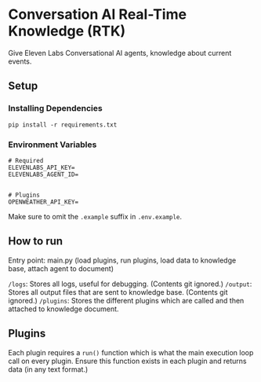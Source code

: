 # Conversation AI Real-Time Knowledge (RTK)

Give Eleven Labs Conversational AI agents, knowledge about current events.

## Setup

### Installing Dependencies

```shell
pip install -r requirements.txt
```

### Environment Variables

```text
# Required
ELEVENLABS_API_KEY=
ELEVENLABS_AGENT_ID=


# Plugins
OPENWEATHER_API_KEY=
```

Make sure to omit the `.example` suffix in `.env.example`.

## How to run

Entry point: main.py (load plugins, run plugins, load data to knowledge base, attach agent to document)

`/logs`: Stores all logs, useful for debugging. (Contents git ignored.)
`/output`: Stores all output files that are sent to knowledge base. (Contents git ignored.)
`/plugins`: Stores the different plugins which are called and then attached to knowledge document.

## Plugins

Each plugin requires a `run()` function which is what the main execution loop call on every plugin. Ensure this function exists in each plugin and returns data (in any text format.)
